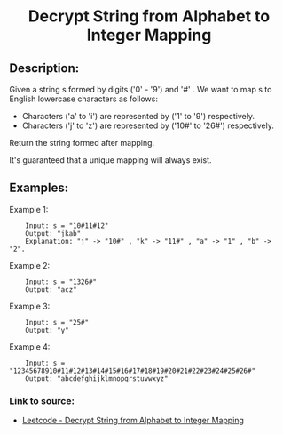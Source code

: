 <h1 align="center">Decrypt String from Alphabet to Integer Mapping</h1>

## Description:
Given a string s formed by digits ('0' - '9') and '#' . We want to map s to English lowercase characters as follows:

- Characters ('a' to 'i') are represented by ('1' to '9') respectively.
- Characters ('j' to 'z') are represented by ('10#' to '26#') respectively. 

Return the string formed after mapping.

It's guaranteed that a unique mapping will always exist.

## Examples:

Example 1:

```
	Input: s = "10#11#12"
	Output: "jkab"
	Explanation: "j" -> "10#" , "k" -> "11#" , "a" -> "1" , "b" -> "2".
```

Example 2:

```
	Input: s = "1326#"
	Output: "acz"
```

Example 3:

```
	Input: s = "25#"
	Output: "y"
```

Example 4:

```
	Input: s = "12345678910#11#12#13#14#15#16#17#18#19#20#21#22#23#24#25#26#"
	Output: "abcdefghijklmnopqrstuvwxyz"
```

### Link to source: 
- <a href="https://leetcode.com/problems/decrypt-string-from-alphabet-to-integer-mapping/">Leetcode - Decrypt String from Alphabet to Integer Mapping</a>
